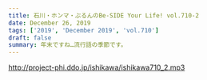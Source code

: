 ```yaml
---
title: 石川・ホンマ・ぶるんのBe-SIDE Your Life! vol.710-2
date: December 26, 2019
tags: ['2019', 'December 2019', 'vol.710']
draft: false
summary: 年末ですね…流行語の季節です。
---
```


http://project-phi.ddo.jp/ishikawa/ishikawa710_2.mp3